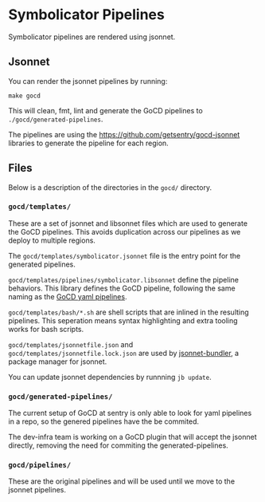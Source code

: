 # Symbolicator Pipelines

Symbolicator pipelines are rendered using jsonnet.

## Jsonnet

You can render the jsonnet pipelines by running:

```
make gocd
```

This will clean, fmt, lint and generate the GoCD pipelines to
`./gocd/generated-pipelines`.


The pipelines are using the https://github.com/getsentry/gocd-jsonnet
libraries to generate the pipeline for each region.

## Files

Below is a description of the directories in the `gocd/` directory.

### `gocd/templates/`

These are a set of jsonnet and libsonnet files which are used
to generate the GoCD pipelines. This avoids duplication across
our pipelines as we deploy to multiple regions.

The `gocd/templates/symbolicator.jsonnet` file is the entry point for the
generated pipelines.

`gocd/templates/pipelines/symbolicator.libsonnet` define the pipeline
behaviors. This library defines the GoCD pipeline, following the same naming
as the [GoCD yaml pipelines](https://github.com/tomzo/gocd-yaml-config-plugin#readme).

`gocd/templates/bash/*.sh` are shell scripts that are inlined in the
resulting pipelines. This seperation means syntax highlighting and
extra tooling works for bash scripts.

`gocd/templates/jsonnetfile.json` and `gocd/templates/jsonnetfile.lock.json`
are used by [jsonnet-bundler](https://github.com/jsonnet-bundler/jsonnet-bundler#readme), a package manager for jsonnet.

You can update jsonnet dependencies by runnning `jb update`.

### `gocd/generated-pipelines/`

The current setup of GoCD at sentry is only able to look for
yaml pipelines in a repo, so the genered pipelines have the be
commited.

The dev-infra team is working on a GoCD plugin that will accept
the jsonnet directly, removing the need for commiting the
generated-pipelines.

### `gocd/pipelines/`

These are the original pipelines and will be used until we move
to the jsonnet pipelines.
